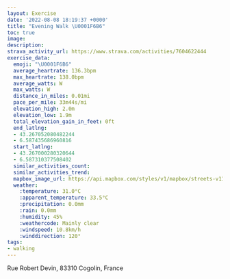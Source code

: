 ```yaml
---
layout: Exercise
date: '2022-08-08 18:19:37 +0000'
title: "Evening Walk \U0001F6B6"
toc: true
image:
description:
strava_activity_url: https://www.strava.com/activities/7604622444
exercise_data:
  emoji: "\U0001F6B6"
  average_heartrate: 136.3bpm
  max_heartrate: 138.0bpm
  average_watts: W
  max_watts: W
  distance_in_miles: 0.01mi
  pace_per_mile: 33m44s/mi
  elevation_high: 2.0m
  elevation_low: 1.9m
  total_elevation_gain_in_feet: 0ft
  end_latlng:
  - 43.267052080482244
  - 6.587435686960816
  start_latlng:
  - 43.267000280320644
  - 6.587310377508402
  similar_activities_count:
  similar_activities_trend:
  mapbox_image_url: https://api.mapbox.com/styles/v1/mapbox/streets-v11/static/path-5+787af2-1.0(wqagGuqeg%40EKCK),pin-s-s+e5b22e(6.58731,43.267),pin-s-f+89ae00(6.587430000000001,43.267050000000005)/auto/800x800?access_token=pk.eyJ1Ijoiam9zaGJlY2ttYW4iLCJhIjoiY205eWR2aDd1MWZ6djJrbXc4a3M0bWZleiJ9.XiG9OWkNcZk2QzjJbxLB4A
  weather:
    :temperature: 31.0°C
    :apparent_temperature: 33.5°C
    :precipitation: 0.0mm
    :rain: 0.0mm
    :humidity: 45%
    :weathercode: Mainly clear
    :windspeed: 10.8km/h
    :winddirection: 120°
tags:
- walking
---
```

Rue Robert Devin, 83310 Cogolin, France
